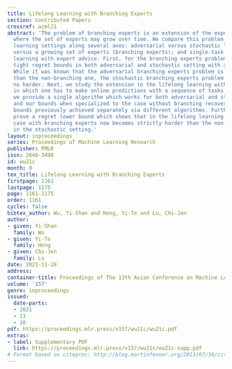 ```yaml
---
title: Lifelong Learning with Branching Experts
section: Contributed Papers
crossref: acml21
abstract: 'The problem of branching experts is an extension of the experts problem
  where the set of experts may grow over time. We compare this problem in different
  learning settings along several axes: adversarial versus stochastic losses; a fixed
  versus a growing set of experts (branching experts); and single-task versus lifelong
  learning with expert advice. First, for the branching experts problem, we achieve
  tight regret bounds in both adversarial and stochastic setting with a single algorithm.
  While it was known that the adversarial branching experts problem is strictly harder
  than the non-branching one, the stochastic branching experts problem is in fact
  no harder. Next, we study the extension to the lifelong learning with expert advice
  in which one has to make online predictions with a sequence of tasks. For this problem,
  we provide a single algorithm which works for both adversarial and stochastic setting,
  and our bounds when specialized to the case without branching recover the regret
  bounds previously achieved separately via different algorithms. Furthermore, we
  prove a regret lower bound which shows that in the lifelong learning scenario, the
  case with branching experts now becomes strictly harder than the non-branching case
  in the stochastic setting.'
layout: inproceedings
series: Proceedings of Machine Learning Research
publisher: PMLR
issn: 2640-3498
id: wu21c
month: 0
tex_title: Lifelong Learning with Branching Experts
firstpage: 1161
lastpage: 1175
page: 1161-1175
order: 1161
cycles: false
bibtex_author: Wu, Yi-Shan and Hong, Yi-Te and Lu, Chi-Jen
author:
- given: Yi-Shan
  family: Wu
- given: Yi-Te
  family: Hong
- given: Chi-Jen
  family: Lu
date: 2021-11-28
address:
container-title: Proceedings of The 13th Asian Conference on Machine Learning
volume: '157'
genre: inproceedings
issued:
  date-parts:
  - 2021
  - 11
  - 28
pdf: https://proceedings.mlr.press/v157/wu21c/wu21c.pdf
extras:
- label: Supplementary PDF
  link: https://proceedings.mlr.press/v157/wu21c/wu21c-supp.pdf
# Format based on citeproc: http://blog.martinfenner.org/2013/07/30/citeproc-yaml-for-bibliographies/
---
```

